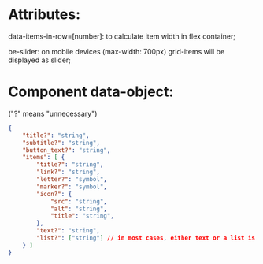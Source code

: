# Attributes:

data-items-in-row=[number]: to calculate item width in flex container;

be-slider: on mobile devices (max-width: 700px) grid-items will be displayed as slider;

# Component data-object: 
("?" means "unnecessary")
```json
{
    "title?": "string",
    "subtitle?": "string",
    "button_text?": "string",
    "items": [ {
    	"title?": "string",
    	"link?": "string",
    	"letter?": "symbol",
		"marker?": "symbol",
    	"icon?": {
    		"src": "string",
    		"alt": "string",
    	    "title": "string",
    	},
    	"text?": "string",
    	"list?": ["string"] // in most cases, either text or a list is used
    } ]
}
```